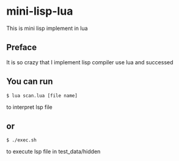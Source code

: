 
# mini-lisp-lua

This is mini lisp implement in lua


## Preface

It is so crazy that I implement lisp compiler use lua and successed


## You can run
    $ lua scan.lua [file name]
to interpret lsp file
##

## or 
    $ ./exec.sh

to execute lsp file in test_data/hidden
##
